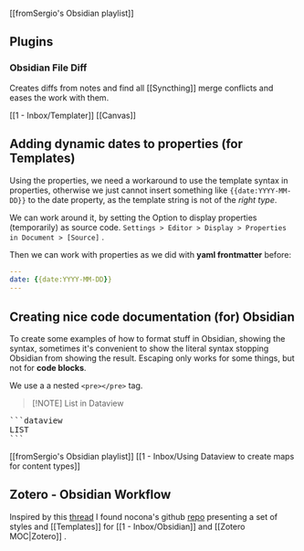 [[fromSergio's Obsidian playlist]]
## Plugins

### Obsidian File Diff
Creates diffs from notes and find all [[Syncthing]] merge conflicts and eases the work with them.

[[1 - Inbox/Templater]]
[[Canvas]]

## Adding dynamic dates to properties (for Templates)

Using the properties, we need a workaround to use the template syntax in properties, otherwise we just cannot insert something like `{{date:YYYY-MM-DD}}` to the date property, as the template string is not of the *right type*.

We can work around it, by setting the Option to display properties (temporarily) as source code.  `Settings > Editor > Display > Properties in Document > [Source]` .

Then we can work with properties as we did with **yaml frontmatter** before:

```yaml
---
date: {{date:YYYY-MM-DD}}
---
```
## Creating nice code documentation (for) Obsidian

To create some examples of how to format stuff in Obsidian, showing the syntax, sometimes it's convenient to show the literal syntax stopping Obsidian from showing the result. Escaping only works for some things, but not for **code blocks**.

We use a a nested `<pre></pre>` tag.

> [!NOTE] List in Dataview
> 
<pre>
```dataview
LIST
```
</pre>

[[fromSergio's Obsidian playlist]]
[[1 - Inbox/Using Dataview to create maps for content types]]

## Zotero - Obsidian Workflow

Inspired by this [thread](https://forum.obsidian.md/t/my-zotero-annotation-template-that-works/51662/12) I found nocona's github [repo](https://github.com/nocona71/obsidian-literature-note) presenting a set of styles and [[Templates]] for [[1 - Inbox/Obsidian]] and [[Zotero MOC|Zotero]] .

